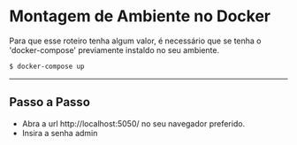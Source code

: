 # Montagem de Ambiente no Docker
Para que esse roteiro tenha algum valor, é necessário que se tenha o 'docker-compose' previamente instaldo no seu ambiente.


```sh
$ docker-compose up

```
----------------

## Passo a Passo
- Abra a url http://localhost:5050/ no seu navegador preferido.
- Insira a senha admin
  